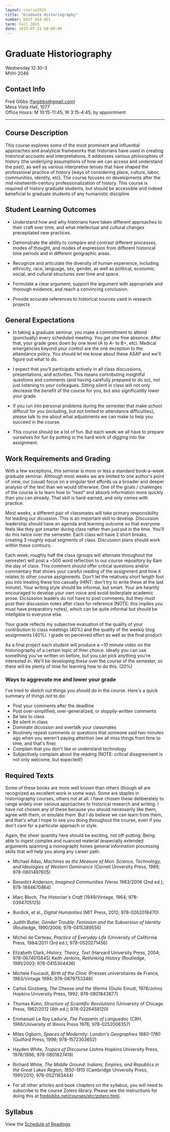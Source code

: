 ```yaml
---
layout: course2015
title: "Graduate Historiography"
number: HIST 664-001
term: Fall 2015
date: 2015-07-21 00:00:00
---
```


# Graduate Historiography  
Wednesday 12:30-3  
MVH-2046

## Contact Info
Fred Gibbs \([fwgibbs@gmail.com](mailto:fwgibbs@gmail.com)\)    
Mesa Vista Hall, 1077    
Office Hours: M 10:15-11:45; W 3:15-4:45; by appointment    

-----

## Course Description
This course explores some of the most prominent and influential approaches and analytical frameworks that historians have used in creating historical accounts and interpretations. It addresses various philosophies of history (the underlying assumptions of how we can access and understand the past), as well as various interpretive lenses that have shaped the professional practice of history (ways of considering place, culture, labor, communities, identity, etc). The course focuses on developments after the mid nineteenth-century professionalization of history. This course  is required of history graduate students, but should be accessible and indeed beneficial to graduate students of any humanistic discipline 


## Student Learning Outcomes
* Understand how and why historians have taken different approaches to their craft over time, and what intellectual and cultural changes precepitated new practices.

* Demonstrate the ability to compare and contrast different processes, modes of thought, and modes of expression from different historical time periods and in different geographic areas.

* Recognize and articulate the diversity of human experience, including ethnicity, race, language, sex, gender, as well as political, economic, social, and cultural structures over time and space.

* Formulate a clear argument, support the argument with appropriate and thorough evidence, and reach a convincing conclusion.

* Provide accurate references to historical sources used in research projects


## General Expectations
* In taking a graduate seminar, you make a committment to attend (punctually) every scheduled meeting. You get one free absence. After that, your grade goes down by one level (A to A- to B+, etc). Medical emergencies beyond your control are the one exception to the attendance policy. You should let me know about these ASAP and we'll figure out what to do.

* I expect that you'll participate actively in all class discussions, presentations, and activities. This means contributing insightful questions and comments (and having carefully prepared to do so), not just listening to your colleagues. Sitting silent in class will not only decrease the benefit of the course for you, but also significantly lower your grade.

* If you run into personal problems during the semester that make school difficult for you (including, but not limited to attendance difficulties), please talk to me about what adjustments we can make to help you succeed in the course.

* This course should be a lot of fun. But each week we all have to prepare ourselves for fun by putting in the hard work of digging into the assignment.


## Work Requirements and Grading
With a few exceptions, this seminar is more or less a standard book-a-week graduate seminar. Although most weeks we are limited to one author's point of view, our (usual) focus on a singular text affords us a broader and deeper analysis of the text than we would otherwise. One of the goals / challenges of the course is to learn how to "read" and absorb information more quickly than you can already. That skill is hard-earned, and only comes with practice. 

Most weeks, a different pair of classmates will take primary responsibility for leading our dicussion. This is an important skill to develop. Discussion leadership should have an agenda and learning outcome so that everyone feels like they got smarter during class rather than just put in the time. You'll do this twice over the semester. Each class will have 2 short breaks, creating 3 roughly equal segments of class. Discussion plans should work within these contours.

Each week, roughly half the class (groups will alternate throughout the semester) will post a ~500 word reflection to our course repository by 6am the day of class. This comment should offer critical questions and/or commentary that shows your careful reading of the assignment and how it relates to other course assignments. Don't let the relatively short length fool you into treating these too casually (HINT: don't try to write these at the last minute). Your writing style should be informal, but smart. Your are heartily encouraged to develop your own voice and avoid boilerplate academic prose. Dicsussion leaders do not have to post comments, but they must post their discussion notes after class for reference (NOTE: this implies you must have preparatory notes), which can be quite informal but should be intellgible to everyone else.

Your grade reflects my subjective evaluation of the quality of your contribution to class meetings (40%) and the quality of the weekly blog assignments (40%). I grade on perceived effort as well as the final product. 

As a final project each student will produce a ~10 minute video on the historiography of a certain topic of thier choice. Ideally you can use something you've written on before, but you can pick anything you're interested in. We'll be developing these over the course of the semester, so there will be plenty of time for learning how to do this. (20%)

### Ways to aggrevate me and lower your grade
I've tried to sketch out things you _should_ do in the course. Here's a quick summary of things _not_ to do:

- Post your comments after the deadline
- Post over-simplified, over-generalized, or sloppily-written comments
- Be late to class
- Be silent in class
- Dominate dicussion and overtalk your classmates
- Routinely repeat comments or questions that someone said two minutes ago when you weren't paying attention (we all miss things from time to time, and that's fine)
- Complain that you don't like or understand technology
- Subjectively complain about the reading (NOTE: critical disagreement is not only welcome, but expected!)


## Required Texts
Some of these books are more well known than others (though all are recognized as excellent work in some way). Some are staples in historiography courses, others not at all. I have chosen these deliberately to range widely over various approaches to historical research and writing. I have not chosen any of these because you should necessarily like them, agree with them, or emulate them. But I do believe we can learn from them, and that's what I hope to see you doing throughout the course, even if you don't care for a particular approach or style.

Again, the sheer quantity here should be exciting, not off-putting. Being able to ingest complex and nuanced material (especially extended arguments spanning a monograph) hones general information processing skills that will help you along any career path.

- Michael Adas, _Machines as the Measure of Men: Science, Technology, and Ideologies of Western Dominance_ (Cornell University Press, 1989; 978-0801497605)

- Benedict Anderson, _Imagined Communities_ (Verso 1983/2006 (2nd ed.); 978-1844670864)

- Marc Bloch, _The Historian's Craft_ (1949/Vintage, 1964; 978-0394705125)

- Burdick, et al., _Digital Humanities_ (MIT Press, 2012; 978-0262018470)

- Judith Butler, _Gender Trouble: Feminism and the Subversion of Identity_ (Routledge, 1990/2006; 978-0415389556)

- Michel de Certeau, _Practice of Everyday Life_ (University of California Press, 1984/2011 (3rd ed.); 978-0520271456)

- Elizabeth Clark, _History, Theory, Text_ (Harvard University Press, 2004; 978-0674015845)
Keith Jenkins, _Rethinking History_ (Routledge, 1991/2003; 978-0415304436)

- Michele Foucault, _Birth of the Clinic_ (Presses universitaires de France, 1963/Vintage 1994;  978-0679753346)

- Carlos Ginzberg, _The Cheese and the Worms_ (Giulio Einudi, 1976/Johns Hopkins University Press, 1992; 978-0801843877)

- Thomas Kuhn, _Structure of Scientific Revolutions_ (University of Chicago Press, 1962/2012 (4th ed.); 978-0226458120)

- Emmanuel Le Roy Ladurie, _The Peasants of Languedoc_ (CRH, 1966/University of Illinois Press 1976; 978-0252006357)

- Miles Ogborn, _Spaces of Modernity: London's Geographies 1680-1780_ (Guilford Press, 1998; 978-1572303652)

- Hayden White, _Tropics of Discourse_ (Johns Hopkins University Press, 1978/1986; 978-0801827419)

- Richard White, _The Middle Ground: Indians, Empires, and Republics in the Great Lakes Region, 1650-1815_ (Cambridge University Press, 1991/2010; 978-0521183444)

- For all other articles and book chapters on the syllabus, you will need to subscribe to the course Zotero library. Please see the instructions for doing this at [fredgibbs.net/courses/etc/zotero.html](../etc/zotero.html). 


## Syllabus
View the [Schedule of Readings](schedule.html)
